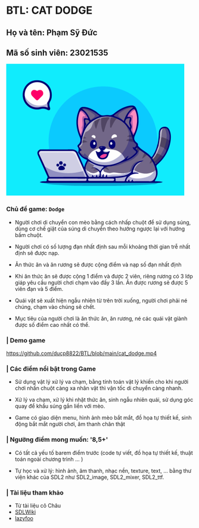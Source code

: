 # BTL: CAT DODGE

## Họ và tên: Phạm Sỹ Đức
## Mã số sinh viên: 23021535

![](logo.png)

### **Chủ đề game:** `Dodge`
- Người chơi di chuyển con mèo bằng cách nhấp chuột để sử dụng súng, dùng cơ chế giật của súng di chuyển theo hướng ngược lại với hướng bấm chuột.

- Người chơi có số lượng đạn nhất định sau mỗi khoảng thời gian trễ nhất định sẽ được nạp.

- Ăn thức ăn và ăn rương sẽ được cộng điểm và nạp số đạn nhất định

- Khi ăn thức ăn sẽ được cộng 1 điểm và được 2 viên, riêng rương có 3 lớp giáp yêu cầu người chơi chạm vào đấy 3 lần. Ăn
được rương sẽ được 5 viên đạn và 5 điểm.

- Quái vật sẽ xuất hiện ngẫu nhiên từ trên trời xuống, người chơi phải né chúng, chạm vào chúng sẽ chết.

- Mục tiêu của người chơi là ăn thức ăn, ăn rương, né các quái vật giành được số điểm cao nhất có thể.


### | Demo game
<https://github.com/ducp8822/BTL/blob/main/cat_dodge.mp4>
### | Các điểm nổi bật trong Game

- Sử dụng vật lý xử lý va chạm, bằng tính toán vật lý khiến cho khi người chơi nhấn chuột càng xa nhân vật thì vận tốc di chuyển càng nhanh.

- Xử lý va chạm, xử lý khi nhặt thức ăn, sinh ngẫu nhiên quái, sử dụng góc quay để khẩu súng gắn liền với mèo.

- Game có giao diện menu, hình ảnh mèo bắt mắt, đồ họa tự thiết kế, sinh động bắt mắt người chơi, âm thanh chân thật

### | Ngưỡng điểm mong muốn: '8,5+'
- Có tất cả yếu tố barem điểm trước (code tự viết, đồ họa tự thiết kế, thuật toán ngoài chương trình ... )

- Tự học và xử lý: hình ảnh, âm thanh, nhạc nền, texture, text, ... bằng thư viện khác của SDL2 như SDL2_image, SDL2_mixer, SDL2_ttf.

### | Tài liệu tham khảo
- Từ tài liệu cô Châu
- [SDLWiki](https://wiki.libsdl.org/SDL2/CategoryAPI) 
- [lazyfoo](https://lazyfoo.net/tutorials/SDL/)





